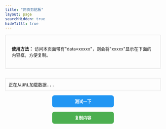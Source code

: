 ```yaml
---
title: "网页剪贴板"
layout: page
searchHidden: true
hideTitlt: true
---
```


  <style>
      /* 您提供的CSS样式 */
      h1 {
          text-align: center;
          margin-bottom: 30px;
      }
      .reminder{
          margin-bottom: 30px;
          padding: 20px;
          border: 1px solid #ddd;
          border-radius: 3px;
      }
      .drop-zone {
          border: 2px dashed #aaa;
          padding: 20px;
          text-align: center;
          margin: 10px 0;
          cursor: pointer;
          border-radius: 3px;
      }
      .drop-zone.drag-over {
          border-color: #666;
      }
      .section button {
          border-radius: 8px;
          padding: 10px;
          margin: 10px auto;
          cursor: pointer;
          display: block;
          width: 200px;
          background-color: #4CAF50;
          color: white;
          border: none;
          font-weight: bold;
      }
      .section button:hover {
          transform: translateY(-1px);
          box-shadow: 0 2px 8px #666;
      }
      /* 测试按钮样式区分 */
      .section button.test-btn {
          background-color: #2196F3;
      }
      .file-info {
          margin: 10px 0;
          padding: 10px;
          border: 1px solid #ddd;
          border-radius: 3px;
          white-space: nowrap;
          overflow-x: auto;
          font-family: monospace;
      }
      .progress-container {
          margin: 10px 0;
          display: none;
      }
      .progress-bar {
          height: 5px;
          border: 1px solid #666;
          border-radius: 3px;
          overflow: hidden;
      }
      .progress-fill {
          height: 100%;
          width: 0%;
          transition: width 0.3s;
          background-color: #4cd964;
      }
      .error {
          color: red;
          margin: 10px 0;
          display: none;
      }
      .file-list {
          margin: 10px 0;
          max-height: 200px;
          overflow-y: auto;
          border: 1px solid #ddd;
          border-radius: 3px;
          padding: 10px;
      }
      .file-item {
          padding: 5px;
          border-bottom: 1px solid #eee;
      }
      .file-item:last-child {
          border-bottom: none;
      }

      /* 新增样式 */
      .copied-notice {
          display: none;
          position: fixed;
          top: 20px;
          left: 50%;
          transform: translateX(-50%);
          background-color: #4CAF50;
          color: white;
          padding: 10px 20px;
          border-radius: 5px;
          box-shadow: 0 2px 10px rgba(0,0,0,0.2);
          z-index: 1000;
          animation: fadeOut 2s forwards;
      }
      @keyframes fadeOut {
          0% { opacity: 1; }
          70% { opacity: 1; }
          100% { opacity: 0; }
      }
  </style>


<div class="section reminder">
    <p><strong>使用方法：</strong> 访问本页面带有"data=xxxxx"，则会将"xxxxx"显示在下面的内容框，方便复制。</p>
</div>


<!-- 显示从URL获取的数据 -->
<div class="file-info" id="data-container">
    正在从URL加载数据...
</div>

<div class="section">
 
  <!-- 测试按钮 -->
  <button class="test-btn" id="test-btn">测试一下</button>

  <!-- 复制按钮 -->
  <button id="copy-btn">复制内容</button>
  
  <!-- 复制成功提示 -->
  <div class="copied-notice" id="copied-notice">
      已复制到剪贴板！
  </div>
  
  <!-- 错误提示区域 -->
  <div class="error" id="error-msg"></div>
</div>

<script defer src="/js/app-copy.js"></script>

<!-- 测试按钮脚本 -->
<script>
document.getElementById('test-btn').addEventListener('click', function() {
    // 替换为你的指定网址（例如带测试数据的链接）
    const testUrl = '/app/copy?data=这是测试数据，用于验证功能';
    // 跳转到指定网址
    window.location.href = testUrl;
});
</script>

